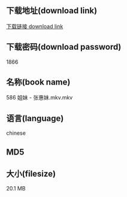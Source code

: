 ## 下载地址(download link)
[下载链接 download link](https://voluble-croquembouche-d321dc.netlify.app/?s=586+%E5%A7%90%E5%A6%B9+-+%E5%BC%A0%E6%83%A0%E5%A6%B9.mkv)

## 下载密码(download password)
1866

## 名称(book name)
586 姐妹 - 张惠妹.mkv.mkv

## 语言(language)
chinese

## MD5


## 大小(filesize)
20.1 MB
